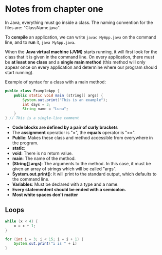 # Notes from chapter one

In Java, everything must go inside a class.
The naming convention for the files are: "ClassName.java".

To **compile** an application, we can write `javac MyApp.java` on the command line, and to **run** it, `java MyApp.java`.

When the **Java virtual machine (JVM)** starts running, it will first look for the class that it is given in the command line. On every application, there must be **at least one class** and a **single main method** (this method will only appear once on every application and determine where our program should start running).

Example of syntax for a class with a main method:
```java
public class ExampleApp {
    public static void main (string[] args) {
        System.out.print("This is an example");
        int days = 3;
        String name = "Luna";
    }
} // This is a single-line comment

```
* **Code blocks are defined by a pair of curly brackets**
* The **assignment** operatior is "=", the **equals** operator is "==".
* **Public**: Makes these class and method accessible from everywhere in the program.
* **static**:
* **void**: There is no return value.
* **main**: The name of the method.
* **(String[] args)**: The arguments to the method. In this case, it must be given an array of strings which will be called "args".
* **System.out.print()**: It will print to the standard output, which defaults to the command line. 
* **Variables**: Must be declared with a type and a name.
* **Every statementent should be ended with a semicolon.**
* **Most white spaces don't matter**


## Loops
```java
while (x < 4) {
    x = x + 1;
}

for (int i = 3; i < 15; i = i + 1) {
    System.out.print("i is " + i)
}
```

